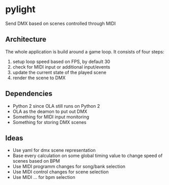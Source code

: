 # pylight
Send DMX based on scenes controlled through MIDI

## Architecture

The whole application is build around a game loop. It consists of four steps:
1. setup loop speed based on FPS, by default 30
2. check for MIDI input or additional input/events
3. update the current state of the played scene
4. render the scene to DMX

## Dependencies

- Python 2 since OLA still runs on Python 2
- OLA as the deamon to put out DMX
- Something for MIDI input monitoring
- Something for storing DMX scenes

## Ideas
- Use yaml for dmx scene representation
- Base every calculation on some global timing value to change speed of scenes based on BPM
- Use MIDI programm changes for song/bank selection
- Use MIDI control changes for scene selection
- Use MIDI ... for bpm selection
